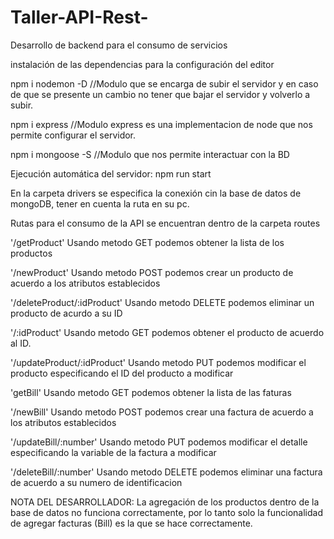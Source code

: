 # Taller-API-Rest-
Desarrollo de backend para el consumo de servicios

instalación de las dependencias para la configuración del editor

npm i nodemon -D //Modulo que se encarga de subir el servidor y en caso de que se presente un cambio no tener que bajar el servidor y volverlo a subir.

npm i express //Modulo express es una implementacion de node que nos permite configurar el servidor.

npm i mongoose -S //Modulo que nos permite interactuar con la BD

Ejecución automática del servidor: npm run start

En la carpeta drivers se especifica la conexión cin la base de datos de mongoDB, tener en cuenta la ruta en su pc.

Rutas para el consumo de la API
se encuentran dentro de la carpeta routes

'/getProduct' Usando metodo GET podemos obtener la lista de los productos

'/newProduct' Usando metodo POST podemos crear un producto de acuerdo a los atributos establecidos

'/deleteProduct/:idProduct' Usando metodo DELETE podemos eliminar un producto de acurdo a su ID

'/:idProduct' Usando metodo GET podemos obtener el producto de acuerdo al ID.

'/updateProduct/:idProduct' Usando metodo PUT podemos modificar el producto especificando el ID del producto a modificar

'getBill' Usando metodo GET podemos obtener la lista de las faturas

'/newBill' Usando metodo POST podemos crear una factura de acuerdo a los atributos establecidos

'/updateBill/:number' Usando metodo PUT podemos modificar el detalle especificando la variable de la factura a modificar

'/deleteBill/:number' Usando metodo DELETE podemos eliminar una factura de acuerdo a su numero de identificacion

NOTA DEL DESARROLLADOR: La agregación de los productos dentro de la base de datos no funciona correctamente, por lo tanto solo la funcionalidad de agregar facturas (Bill) es la que se hace correctamente.
